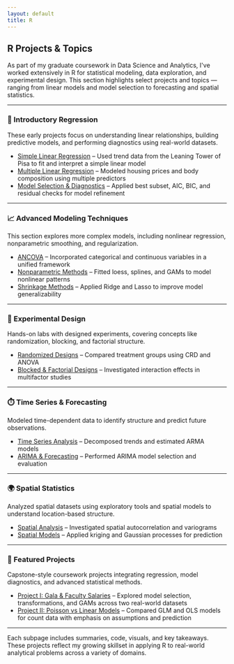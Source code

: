 ```yaml
---
layout: default
title: R
---
```


## R Projects & Topics

As part of my graduate coursework in Data Science and Analytics, I've worked extensively in R for statistical modeling, data exploration, and experimental design. This section highlights select projects and topics — ranging from linear models and model selection to forecasting and spatial statistics.

---

### 📘 Introductory Regression

These early projects focus on understanding linear relationships, building predictive models, and performing diagnostics using real-world datasets.

- [Simple Linear Regression](/r/introductory-regression-models/intro-regression) – Used trend data from the Leaning Tower of Pisa to fit and interpret a simple linear model  
- [Multiple Linear Regression](/r/introductory-regression-models/multiplelinearregression) – Modeled housing prices and body composition using multiple predictors  
- [Model Selection & Diagnostics](/r/introductory-regression-models/model-selection) – Applied best subset, AIC, BIC, and residual checks for model refinement

---

### 📈 Advanced Modeling Techniques

This section explores more complex models, including nonlinear regression, nonparametric smoothing, and regularization.

- [ANCOVA](/r/advanced-regression/ancova) – Incorporated categorical and continuous variables in a unified framework  
- [Nonparametric Methods](/r/advanced-regression/nonparametric) – Fitted loess, splines, and GAMs to model nonlinear patterns  
- [Shrinkage Methods](/r/advanced-regression/shrinkage) – Applied Ridge and Lasso to improve model generalizability

---

### 🧪 Experimental Design

Hands-on labs with designed experiments, covering concepts like randomization, blocking, and factorial structure.

- [Randomized Designs](/r/experimental-design/randomized-designs) – Compared treatment groups using CRD and ANOVA  
- [Blocked & Factorial Designs](/r/experimental-design/block-factorial) – Investigated interaction effects in multifactor studies

---

### ⏱️ Time Series & Forecasting

Modeled time-dependent data to identify structure and predict future observations.

- [Time Series Analysis](/r/time-series/time-series) – Decomposed trends and estimated ARMA models  
- [ARIMA & Forecasting](/r/time-series/arima-models) – Performed ARIMA model selection and evaluation

---

### 🌍 Spatial Statistics

Analyzed spatial datasets using exploratory tools and spatial models to understand location-based structure.

- [Spatial Analysis](/r/spatial/spatial-analysis) – Investigated spatial autocorrelation and variograms  
- [Spatial Models](/r/spatial/spatial-models) – Applied kriging and Gaussian processes for prediction

---

### 🧪 Featured Projects

Capstone-style coursework projects integrating regression, model diagnostics, and advanced statistical methods.

- [Project I: Gala & Faculty Salaries](/r/projects/project1) – Explored model selection, transformations, and GAMs across two real-world datasets  
- [Project II: Poisson vs Linear Models](/r/projects/project2) – Compared GLM and OLS models for count data with emphasis on assumptions and prediction

---

Each subpage includes summaries, code, visuals, and key takeaways. These projects reflect my growing skillset in applying R to real-world analytical problems across a variety of domains.

